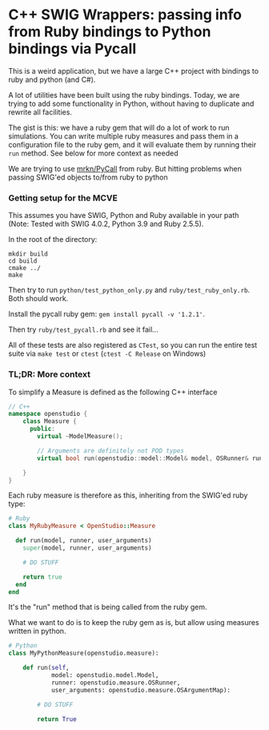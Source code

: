 # C++ SWIG Wrappers: passing info from Ruby bindings to Python bindings via Pycall

This is a weird application, but we have a large C++ project with bindings to ruby and python (and C#).

A lot of utilities have been built using the ruby bindings. Today, we are trying to add some functionality in Python, without having to duplicate and rewrite all facilities.

The gist is this: we have a ruby gem that will do a lot of work to run simulations.
You can write multiple ruby measures and pass them in a configuration file to the ruby gem, and it will evaluate them by running their `run` method. See below for more context as needed

We are trying to use [mrkn/PyCall](https://github.com/mrkn/pycall.rb) from ruby. But hitting problems when passing SWIG'ed objects to/from ruby to python


### Getting setup for the MCVE

This assumes you have SWIG, Python and Ruby available in your path (Note: Tested with SWIG 4.0.2, Python 3.9 and Ruby 2.5.5).

In the root of the directory:

```
mkdir build
cd build
cmake ../
make
```

Then try to run `python/test_python_only.py` and `ruby/test_ruby_only.rb`. Both should work.

Install the pycall ruby gem: `gem install pycall -v '1.2.1'`.

Then try `ruby/test_pycall.rb` and see it fail...

All of these tests are also registered as `CTest`, so you can run the entire test suite via `make test` or `ctest` (`ctest -C Release` on Windows)


### TL;DR: More context

To simplify a Measure is defined as the following C++ interface

```c++
// C++
namespace openstudio {
    class Measure {
      public:
        virtual ~ModelMeasure();

        // Arguments are definitely not POD types
        virtual bool run(openstudio::model::Model& model, OSRunner& runner, const std::map<std::string, OSArgument>& user_arguments) const;

    }
}
```

Each ruby measure is therefore as this, inheriting from the SWIG'ed ruby type:

```ruby
# Ruby
class MyRubyMeasure < OpenStudio::Measure

  def run(model, runner, user_arguments)
    super(model, runner, user_arguments)

    # DO STUFF

    return true
  end
end
```

It's the "run" method that is being called from the ruby gem.

What we want to do is to keep the ruby gem as is, but allow using measures written in python.

```python
# Python
class MyPythonMeasure(openstudio.measure):

    def run(self,
            model: openstudio.model.Model,
            runner: openstudio.measure.OSRunner,
            user_arguments: openstudio.measure.OSArgumentMap):

        # DO STUFF

        return True
```
